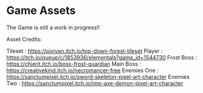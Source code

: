 # Game Assets

The Game is still a work in progress!!

Asset Credits:

Tileset : https://pixivan.itch.io/top-down-forest-tileset 
Player : https://itch.io/queue/c/1853936/elementals?game_id=1544730 
Frost Boss : https://chierit.itch.io/boss-frost-guardian 
Main Boss : https://creativekind.itch.io/necromancer-free 
Enemies One : https://sanctumpixel.itch.io/sword-skeleton-pixel-art-character 
Enemies Two : https://sanctumpixel.itch.io/imp-axe-demon-pixel-art-character
